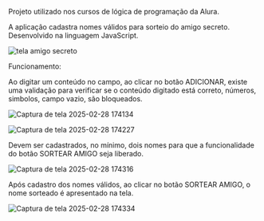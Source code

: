 Projeto utilizado nos cursos de lógica de programação da Alura.

A aplicação cadastra nomes válidos para sorteio do amigo secreto. Desenvolvido na linguagem JavaScript.

![tela amigo secreto](https://github.com/user-attachments/assets/e088ffdb-7dd4-4f68-8130-205b24d491be)

Funcionamento:

Ao digitar um conteúdo no campo, ao clicar no botão ADICIONAR, existe uma validação para verificar se o conteúdo digitado está correto, números, simbolos, campo vazio, são bloqueados.

![Captura de tela 2025-02-28 174134](https://github.com/user-attachments/assets/d427f4ab-d517-46d4-84dc-d8dfefe921fd)

![Captura de tela 2025-02-28 174227](https://github.com/user-attachments/assets/d35409de-1d5f-4544-b515-194301fad8e8)


Devem ser cadastrados, no mínimo, dois nomes para que a funcionalidade do botão SORTEAR AMIGO seja liberado.

![Captura de tela 2025-02-28 174316](https://github.com/user-attachments/assets/824727dd-856f-4d2e-bc52-4a7b53afd2bc)

Após cadastro dos nomes válidos, ao clicar no botão SORTEAR AMIGO, o nome sorteado é apresentado na tela.

![Captura de tela 2025-02-28 174334](https://github.com/user-attachments/assets/527e87cb-36d6-4f80-86de-077063dc909d)
